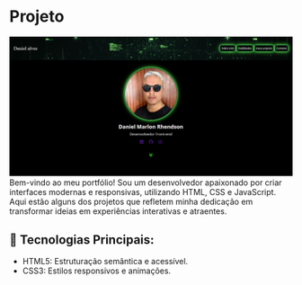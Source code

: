 # Projeto
<img src="src/imagens/designPortifolio.png">
Bem-vindo ao meu portfólio! Sou um desenvolvedor apaixonado por criar interfaces modernas e responsivas, utilizando HTML, CSS e JavaScript. Aqui estão alguns dos projetos que refletem minha dedicação em transformar ideias em experiências interativas e atraentes.

## 🚀 Tecnologias Principais:

- HTML5: Estruturação semântica e acessível. 
- CSS3: Estilos responsivos e animações.